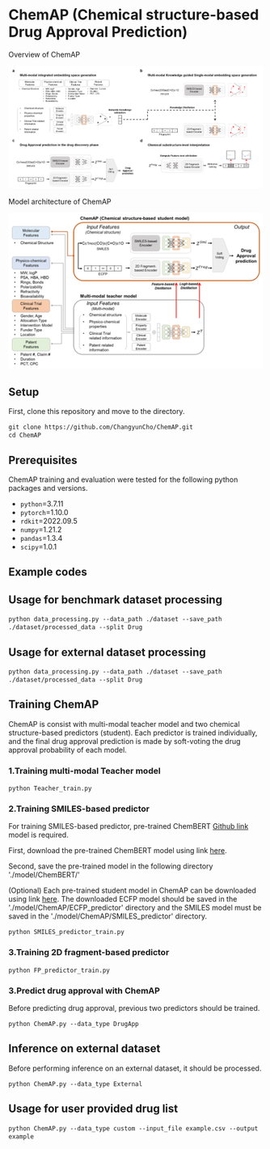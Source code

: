 ChemAP (Chemical structure-based Drug Approval Prediction)
=============

Overview of ChemAP

![model1](img/ChemAP_overview.png)

Model architecture of ChemAP

![model2](img/model_architecture.png)

Setup
-------------
First, clone this repository and move to the directory.

    git clone https://github.com/ChangyunCho/ChemAP.git
    cd ChemAP

Prerequisites
-------------
ChemAP training and evaluation were tested for the following python packages and versions.

  - `python`=3.7.11
  - `pytorch`=1.10.0
  - `rdkit`=2022.09.5
  - `numpy`=1.21.2
  - `pandas`=1.3.4
  - `scipy`=1.0.1
  
Example codes
-------------

## Usage for benchmark dataset processing
    python data_processing.py --data_path ./dataset --save_path ./dataset/processed_data --split Drug 
    
## Usage for external dataset processing
    python data_processing.py --data_path ./dataset --save_path ./dataset/processed_data --split Drug  

## Training ChemAP
ChemAP is consist with multi-modal teacher model and two chemical structure-based predictors (student).
Each predictor is trained individually, and the final drug approval prediction is made by soft-voting the drug approval probability of each model.

### 1.Training multi-modal Teacher model
    python Teacher_train.py

### 2.Training SMILES-based predictor
For training SMILES-based predictor, pre-trained ChemBERT [Github link](https://github.com/HyunSeobKim/CHEM-BERT) model is required. 

First, download the pre-trained ChemBERT model using link [here](https://drive.google.com/file/d/1-8oAIwKowGy89w-ZjvCGSc1jsCWNS1Fw/view?usp=sharing).

Second, save the pre-trained model in the following directory './model/ChemBERT/'

(Optional)
Each pre-trained student model in ChemAP can be downloaded using link [here](https://drive.google.com/drive/folders/1hiHYnaUobdM8LiWDqrW4P0wMPDuK3hUh?usp=sharing).
The downloaded ECFP model should be saved in the './model/ChemAP/ECFP_predictor' directory and the SMILES model must be saved in the './model/ChemAP/SMILES_predictor' directory.
    
    python SMILES_predictor_train.py 

### 3.Training 2D fragment-based predictor

    python FP_predictor_train.py 
    
### 3.Predict drug approval with ChemAP 
Before predicting drug approval, previous two predictors should be trained.

    python ChemAP.py --data_type DrugApp

## Inference on external dataset
Before performing inference on an external dataset, it should be processed.

    python ChemAP.py --data_type External

## Usage for user provided drug list
    python ChemAP.py --data_type custom --input_file example.csv --output example